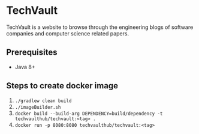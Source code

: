 # TechVault 

TechVault is a website to browse through the engineering blogs of software companies and computer science related papers.

## Prerequisites

- Java 8+


## Steps to create docker image
1. `./gradlew clean build`
2. `./imageBuilder.sh`
3.  `docker build --build-arg DEPENDENCY=build/dependency -t techvaulthub/techvault:<tag> .`
4.  `docker run -p 8080:8080 techvaulthub/techvault:<tag>`
